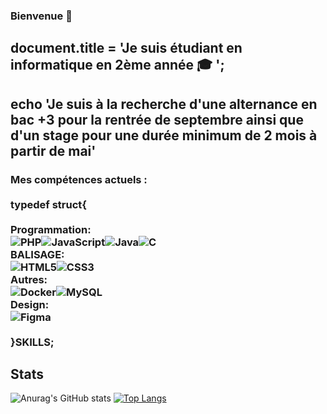 ### Bienvenue 👋

## document.title =  'Je suis étudiant en informatique en 2ème année 🎓 ';

## echo  'Je suis à la recherche d'une **alternance** en bac +3 pour la rentrée de septembre ainsi que d'un **stage** pour une durée minimum de 2 mois à partir de mai'

### Mes compétences actuels : <br> <br> typedef struct{<br><br>Programmation: <br>![PHP](https://img.shields.io/badge/php-%23777BB4.svg?style=for-the-badge&logo=php&logoColor=white)![JavaScript](https://img.shields.io/badge/javascript-%23323330.svg?style=for-the-badge&logo=javascript&logoColor=%23F7DF1E)![Java](https://img.shields.io/badge/java-%23ED8B00.svg?style=for-the-badge&logo=java&logoColor=white)![C](https://img.shields.io/badge/c-%2300599C.svg?style=for-the-badge&logo=c&logoColor=white)<br>BALISAGE: <br>![HTML5](https://img.shields.io/badge/html5-%23E34F26.svg?style=for-the-badge&logo=html5&logoColor=white)![CSS3](https://img.shields.io/badge/css3-%231572B6.svg?style=for-the-badge&logo=css3&logoColor=white)<br>Autres: <br>![Docker](https://img.shields.io/badge/docker-%230db7ed.svg?style=for-the-badge&logo=docker&logoColor=white)![MySQL](https://img.shields.io/badge/mysql-%2300f.svg?style=for-the-badge&logo=mysql&logoColor=white) <br>Design: <br>![Figma](https://img.shields.io/badge/figma-%23F24E1E.svg?style=for-the-badge&logo=figma&logoColor=white) <br><br>}SKILLS;


## Stats

![Anurag's GitHub stats](https://github-readme-stats.vercel.app/api?username=Metololo&show_icons=true&theme=radical)
[![Top Langs](https://github-readme-stats.vercel.app/api/top-langs/?username=Metololo&layout=compact)](https://github.com/anuraghazra/github-readme-stats)




<!--
**Metololo/Metololo** is a ✨ _special_ ✨ repository because its `README.md` (this file) appears on your GitHub profile.

Here are some ideas to get you started:

- 🔭 I’m currently working on ...
- 🌱 I’m currently learning ...
- 👯 I’m looking to collaborate on ...
- 🤔 I’m looking for help with ...
- 💬 Ask me about ...
- 📫 How to reach me: ...
- 😄 Pronouns: ...
- ⚡ Fun fact: ...
-->
